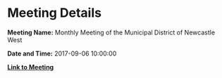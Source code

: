 # Meeting Details

**Meeting Name:** Monthly Meeting of the Municipal District of Newcastle West

**Date and Time:** 2017-09-06 10:00:00

**[Link to Meeting](https://www.limerick.ie/council/whats-on/monthly-meeting-municipal-district-newcastle-west-3)**

